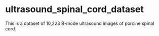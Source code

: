 # ultrasound_spinal_cord_dataset

This is a dataset of 10,223 B-mode ultrasound images of porcine spinal cord. 
